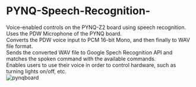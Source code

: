 # PYNQ-Speech-Recognition-
Voice-enabled controls on the PYNQ-Z2 board using speech recognition. <br/>
Uses the PDW Microphone of the PYNQ board. <br/>
Converts the PDW voice input to PCM 16-bit Mono, and then finally to WAV file format. <br/>
Sends the converted WAV file to Google Spech Recognition API and matches the spoken command with the available commands. <br/>
Enables users to use their voice in order to control hardware, such as turning lights on/off, etc. <br/>
![pynqboard](https://github.com/user-attachments/assets/75be85bd-c0b0-42a4-aee2-ffdddd7f30de)

